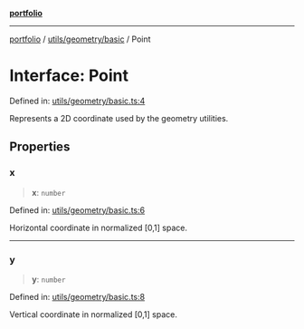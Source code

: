 [**portfolio**](../../../../README.md)

***

[portfolio](../../../../modules.md) / [utils/geometry/basic](../README.md) / Point

# Interface: Point

Defined in: [utils/geometry/basic.ts:4](https://github.com/tnorlund/Portfolio/blob/74d7ee6d27d7124b2fe10464bcc53775b68441cf/portfolio/utils/geometry/basic.ts#L4)

Represents a 2D coordinate used by the geometry utilities.

## Properties

### x

> **x**: `number`

Defined in: [utils/geometry/basic.ts:6](https://github.com/tnorlund/Portfolio/blob/74d7ee6d27d7124b2fe10464bcc53775b68441cf/portfolio/utils/geometry/basic.ts#L6)

Horizontal coordinate in normalized [0,1] space.

***

### y

> **y**: `number`

Defined in: [utils/geometry/basic.ts:8](https://github.com/tnorlund/Portfolio/blob/74d7ee6d27d7124b2fe10464bcc53775b68441cf/portfolio/utils/geometry/basic.ts#L8)

Vertical coordinate in normalized [0,1] space.
